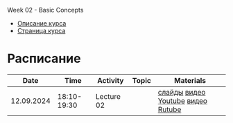 Week 02 - Basic Concepts

* [Описание курса](Course_SNA-2024.md)
* [Страница курса](https://karpovilia.github.io/SNA/readme/)

# Расписание
|Date|Time|Activity|Topic|Materials|
|----|----|--------|-----|---------|
| 12.09.2024 | 18:10-19:30 | Lecture 02 | |[слайды](https://slides.com/karpovilia/introduction-d511e1) [видео Youtube](https://youtu.be/uOmvLCyG77A) [видео Rutube](https://rutube.ru/video/private/3ca8f07e3ed6fc799fa9b281189d5677/?p=UsOXK7spHR5_1U3wVtuIvg)|
